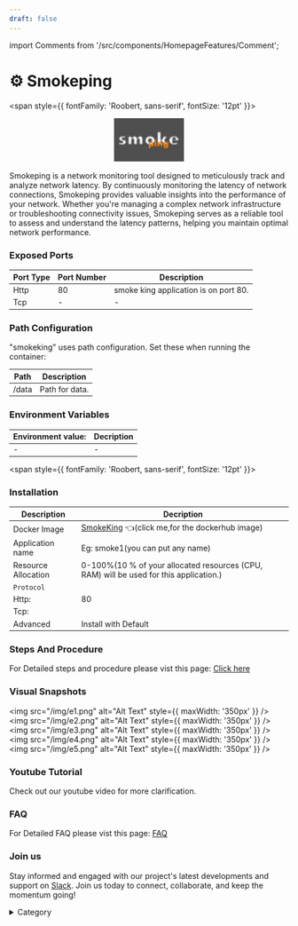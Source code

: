 ```yaml
---
draft: false
---
```

import Comments from '/src/components/HomepageFeatures/Comment';





# ⚙️ Smokeping
<span style={{ fontFamily: 'Roobert, sans-serif', fontSize: '12pt' }}>

<p align="center">
  <img src="/img/e7.jpg" alt="Alt Text" width="25%"/>
</p> 

Smokeping is a network monitoring tool designed to meticulously track and analyze network latency. By continuously monitoring the latency of network connections, Smokeping provides valuable insights into the performance of your network. Whether you're managing a complex network infrastructure or troubleshooting connectivity issues, Smokeping serves as a reliable tool to assess and understand the latency patterns, helping you maintain optimal network performance.



### Exposed Ports

| Port Type | Port Number | Description                              |
| --------- | ----------- | ---------------------------------------- |
| Http      | 80          | smoke king application is on port 80.      |
| Tcp       | -           | -             |

### Path Configuration

"smokeking" uses path configuration. Set these when running the container:

| Path                          | Description                              |
| ----------------------------- | ---------------------------------------- |
| /data     |   Path for  data.   |



### Environment Variables


|   **Environment value:**          | Decription                                                                                                               | 
| --------------------- | ------                                                                                                                   | 
|-       |  -                              |
</span>


<span style={{ fontFamily: 'Roobert, sans-serif', fontSize: '12pt' }}>

### Installation

|  Description          | Decription                                                                                                               | 
| --------------------- | ------                                                                                                                   | 
| Docker Image          | [SmokeKing](https://hub.docker.com/r/linuxserver/smokeping)  👈(click me,for the dockerhub image)                              |
| Application name      |  Eg: smoke1(you can put any name)                                                                                        | 
| Resource Allocation   |  0-100%(10 % of your allocated resources (CPU, RAM) will be used for this application.)                                  | 
| `Protocol`            |                                                                                                                          | 
|  Http:                | 80                                                                                                                      |
|  Tcp:                 |                                                                                                                          | 
|    Advanced           |    Install with Default                                                                                                  |




### Steps And Procedure


For Detailed steps and procedure please vist this page: [Click here](https://techscaleinfinite.github.io/introduction/cloud-float/Steps%20and%20procedure)



### Visual Snapshots

<img src="/img/e1.png" alt="Alt Text" style={{ maxWidth: '350px' }} /> <img src="/img/e2.png" alt="Alt Text" style={{ maxWidth: '350px' }} /> <img src="/img/e3.png" alt="Alt Text" style={{ maxWidth: '350px' }} /> <img src="/img/e4.png" alt="Alt Text" style={{ maxWidth: '350px' }} /> <img src="/img/e5.png" alt="Alt Text" style={{ maxWidth: '350px' }} />




### Youtube Tutorial&#x20;

Check out our youtube video for more clarification.



### FAQ

For Detailed FAQ please vist this page: [FAQ](https://techscaleinfinite.github.io/FAQ)

### Join us

Stay informed and engaged with our project's latest developments and support on [Slack](https://app.slack.com/client/T04QS32JX6E/C04QKEWE146). Join us today to connect, collaborate, and keep the momentum going!&#x20;

<details>

<summary>Category</summary>

Kubernetes, cloud computing, DevOps, cloud services, hosting platform, container orchestration, cloud infrastructure, cloud deployment, cloud management, cloud technology, cloud solutions, zen photo

</details>

</span>

<Comments />